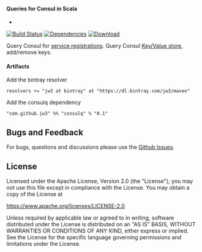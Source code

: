 #### Queries for Consul in Scala
-
[![Build Status](https://travis-ci.org/jw3/consulq.svg?branch=master)](https://travis-ci.org/jw3/consulq)
[![Dependencies](https://app.updateimpact.com/badge/701268856357916672/consulq.svg?config=compile)](https://app.updateimpact.com/latest/701268856357916672/consulq)
[![Download](https://api.bintray.com/packages/jw3/maven/consulq/images/download.svg) ](https://bintray.com/jw3/maven/consulq/_latestVersion)

Query Consul for [service registrations](https://www.consul.io/docs/agent/http/catalog.html).
Query Consul [Key/Value store](https://www.consul.io/docs/agent/http/kv.html), add/remove keys.

#### Artifacts

Add the bintray resolver

```resolvers += "jw3 at bintray" at "https://dl.bintray.com/jw3/maven"```

Add the consulq dependency

```"com.github.jw3" %% "consulq" % "0.1"```

## Bugs and Feedback

For bugs, questions and discussions please use the [Github Issues](https://github.com/jw3/consulq/issues).

## License

Licensed under the Apache License, Version 2.0 (the "License");
you may not use this file except in compliance with the License.
You may obtain a copy of the License at

<https://www.apache.org/licenses/LICENSE-2.0>

Unless required by applicable law or agreed to in writing, software
distributed under the License is distributed on an "AS IS" BASIS,
WITHOUT WARRANTIES OR CONDITIONS OF ANY KIND, either express or implied.
See the License for the specific language governing permissions and
limitations under the License.
